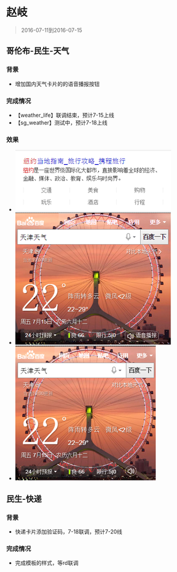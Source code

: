 # 赵岐

>2016-07-11到2016-07-15    

## 哥伦布-民生-天气

### 背景
* 增加国内天气卡片的的语音播报按钮

### 完成情况
* 【weather_life】联调结束，预计7-15上线
* 【sg_weather】测试中，预计7-18上线

### 效果
* ![weather_life](img/zhaoqi06/BaiduHi_2016-7-15_11-20-55.png)
* ![sg_weather_iphone6s](img/zhaoqi06/BaiduHi_2016-7-15_11-27-5.png)
* ![sg_weather_iphone6](img/zhaoqi06/BaiduHi_2016-7-15_11-27-43.png)



## 民生-快递
### 背景
* 快递卡片添加验证码，7-18联调，预计7-20线
### 完成情况
* 完成模板的样式，等rd联调